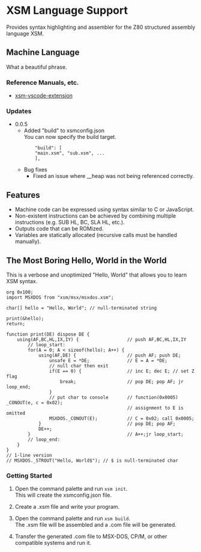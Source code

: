 # XSM Language Support

Provides syntax highlighting and assembler for the Z80 structured assembly language XSM.

## Machine Language
What a beautiful phrase.

### Reference Manuals, etc.
- [xsm-vscode-extension](https://github.com/garymsx/xsm-vscode-extension)

### Updates
- 0.0.5
  - Added "build" to xsmconfig.json  
    You can now specify the build target.
    ```
    	"build": [
        "main.xsm", "sub.xsm", ...
    	],
    ```
  - Bug fixes
    - Fixed an issue where __heap was not being referenced correctly.

## Features
- Machine code can be expressed using syntax similar to C or JavaScript.
- Non-existent instructions can be achieved by combining multiple instructions (e.g. SUB HL, BC, SLA HL, etc.).
- Outputs code that can be ROMized.
- Variables are statically allocated (recursive calls must be handled manually).

## The Most Boring Hello, World in the World
This is a verbose and unoptimized "Hello, World" that allows you to learn XSM syntax.
```
org 0x100;
import MSXDOS from "xsm/msx/msxdos.xsm";

char[] hello = "Hello, World"; // null-terminated string

print(&hello);
return;

function print(DE) dispose DE {
    using(AF,BC,HL,IX,IY) {                  // push AF,BC,HL,IX,IY
        // loop_start:
        for(A = 0; A < sizeof(hello); A++) {
            using(AF,DE) {                   // push AF; push DE;
                unsafe E = *DE;              // E = A = *DE;
                // null char then exit
                if(E == 0) {                 // inc E; dec E; // set Z flag
                    break;                   // pop DE; pop AF; jr loop_end;
                }            
                // put char to console       // function(0x0005) _CONOUT(e, c = 0x02);
                                             // assignment to E is omitted
                MSXDOS._CONOUT(E);           // C = 0x02; call 0x0005;
            }                                // pop DE; pop AF;
            DE++;
        }                                    // A++;jr loop_start;
        // loop_end:
    }
}
// 1-line version
// MSXDOS._STROUT("Hello, World$"); // $ is null-terminated char
```

### Getting Started
1. Open the command palette and run `xsm init`.  
   This will create the xsmconfig.json file.

2. Create a .xsm file and write your program.

3. Open the command palette and run `xsm build`.  
   The .xsm file will be assembled and a .com file will be generated.

4. Transfer the generated .com file to MSX-DOS, CP/M, or other compatible systems and run it.